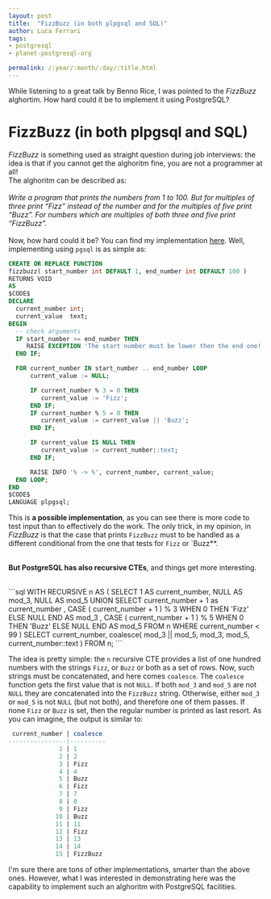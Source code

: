 ```yaml
---
layout: post
title:  "FizzBuzz (in both plpgsql and SQL)"
author: Luca Ferrari
tags:
- postgresql
- planet-postgresql-org

permalink: /:year/:month/:day/:title.html
---
```

While listening to a great talk by Benno Rice, I was pointed to the *FizzBuzz* alghortim. How hard could it be to implement it using PostgreSQL?

# FizzBuzz (in both plpgsql and SQL)
*FizzBuzz* is something used as straight question during job interviews: the idea is that if you cannot get the alghoritm fine, you are not a programmer at all!
<br/>
The alghoritm can be described as:
<br/>
<br/>
*Write a program that prints the numbers from 1 to 100. But for multiples of three print “Fizz” instead of the number and for the multiples of five print “Buzz”. For numbers which are multiples of both three and five print “FizzBuzz”.*
<br/>
<br/>
Now, how hard could it be? You can find my implementation [here](https://github.com/fluca1978/fluca1978-pg-utils/blob/master/examples/fizzbuzz.sql).
Well, implementing using `pgsql` is as simple as:
```sql
CREATE OR REPLACE FUNCTION
fizzbuzz( start_number int DEFAULT 1, end_number int DEFAULT 100 )
RETURNS VOID
AS
$CODE$
DECLARE
  current_number int;
  current_value  text;
BEGIN
  -- check arguments
  IF start_number >= end_number THEN
     RAISE EXCEPTION 'The start number must be lower then the end one! From % to %', start_number, end_number;
  END IF;

  FOR current_number IN start_number .. end_number LOOP
      current_value := NULL;

      IF current_number % 3 = 0 THEN
         current_value := 'Fizz';
      END IF;
      IF current_number % 5 = 0 THEN
         current_value := current_value || 'Buzz';
      END IF;

      IF current_value IS NULL THEN
         current_value := current_number::text;
      END IF;

      RAISE INFO '% -> %', current_number, current_value;
  END LOOP;
END
$CODE$
LANGUAGE plpgsql;
```

This is **a possible implementation**, as you can see there is more code to test input than to effectively do the work. The only trick, in my opinion, in *FizzBuzz* is that the case that prints `FizzBuzz` must to be handled as a different conditional from the one that tests for `Fizz` or `Buzz**.
<br/>
<br/>

**But PostgreSQL has also recursive CTEs**, and things get more interesting.

<br/>
```sql
WITH RECURSIVE n AS (
     SELECT 1 AS current_number, NULL AS mod_3, NULL AS mod_5
     UNION
     SELECT current_number + 1 as current_number
            , CASE ( current_number + 1 ) % 3 WHEN 0 THEN 'Fizz'
                                              ELSE NULL
                                              END AS mod_3
           , CASE ( current_number + 1 ) % 5 WHEN 0 THEN 'Buzz'
                                              ELSE NULL
                                              END AS mod_5
     FROM n WHERE current_number < 99
)
SELECT current_number, 
       coalesce( mod_3 || mod_5, 
                 mod_3, 
                 mod_5, 
                 current_number::text )
FROM n;
```

The idea is pretty simple: the `n` recursive CTE provides a list of one hundred numbers with the strings `Fizz`, or `Buzz` or both as a set of rows. Now, such strings must be concatenated, and here comes `coalesce`. The `coalesce` function gets the first value that is not `NULL`. If both `mod_3` and `mod_5` are not `NULL` they are concatenated into the `FizzBuzz` string. Otherwise, either `mod_3` or `mod_5` is not `NULL` (but not both), and therefore one of them passes. If none `Fizz` or `Buzz` is set, then the regular number is printed as last resort.
As you can imagine, the output is similar to:

```sql
 current_number | coalesce 
----------------|----------
              1 | 1
              2 | 2
              3 | Fizz
              4 | 4
              5 | Buzz
              6 | Fizz
              7 | 7
              8 | 8
              9 | Fizz
             10 | Buzz
             11 | 11
             12 | Fizz
             13 | 13
             14 | 14
             15 | FizzBuzz
```

I'm sure there are tons of other implementations, smarter than the above ones. However, what I was interested in demonstrating here was the capability to implement such an alghoritm with PostgreSQL facilities.
